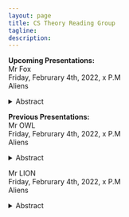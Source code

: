 ```yaml
---
layout: page
title: CS Theory Reading Group 
tagline: 
description: 
---
```

**Upcoming Presentations:**  
Mr Fox  
Friday, Februrary 4th, 2022, x P.M   
Aliens
<details>  
  <summary>Abstract</summary>
  Hmm are you sure?! 
</details>  


**Previous Presentations:**   
Mr OWL   
Friday, Februrary 4th, 2022, x P.M   
Aliens
<details>  
  <summary>Abstract</summary>
  Maybe. 
</details> 


Mr LION      
Friday, Februrary 4th, 2022, x P.M   
Aliens  
<details>  
  <summary>Abstract</summary>
  Oh no. 
</details>  
